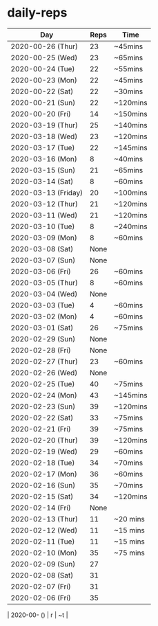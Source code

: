 # daily-reps

| Day | Reps | Time |
|-|-|-|
| 2020-00-26 (Thur) | 23 | ~45mins |
| 2020-00-25 (Wed) | 23 | ~65mins |
| 2020-00-24 (Tue) | 22 | ~55mins |
| 2020-00-23 (Mon) | 22 | ~45mins |
| 2020-00-22 (Sat) | 22 | ~30mins |
| 2020-00-21 (Sun) | 22 | ~120mins |
| 2020-00-20 (Fri) | 14 | ~150mins |
| 2020-03-19 (Thur) | 25 | ~140mins |
| 2020-03-18 (Wed) | 23 | ~120mins |
| 2020-03-17 (Tue) | 22 | ~145mins |
| 2020-03-16 (Mon) | 8 | ~40mins |
| 2020-03-15 (Sun) | 21 | ~65mins |
| 2020-03-14 (Sat) | 8 | ~60mins |
| 2020-03-13 (Friday) | 20 | ~100mins |
| 2020-03-12 (Thur) | 21 | ~120mins |
| 2020-03-11 (Wed) | 21 | ~120mins |
| 2020-03-10 (Tue) | 8 | ~240mins |
| 2020-03-09 (Mon) | 8 | ~60mins |
| 2020-03-08 (Sat) | None | |
| 2020-03-07 (Sun) | None | |
| 2020-03-06 (Fri) | 26 | ~60mins |
| 2020-03-05 (Thur) | 8 | ~60mins |
| 2020-03-04 (Wed) | None | |
| 2020-03-03 (Tue) | 4 | ~60mins |
| 2020-03-02 (Mon) | 4 | ~60mins |
| 2020-03-01 (Sat) | 26 | ~75mins |
| 2020-02-29 (Sun) | None | |
| 2020-02-28 (Fri) | None | |
| 2020-02-27 (Thur) | 23 | ~60mins |
| 2020-02-26 (Wed) | None | |
| 2020-02-25 (Tue) | 40 | ~75mins |
| 2020-02-24 (Mon) | 43 | ~145mins |
| 2020-02-23 (Sun) | 39 | ~120mins |
| 2020-02-22 (Sat) | 33 | ~75mins |
| 2020-02-21 (Fri) | 39 | ~75mins |
| 2020-02-20 (Thur) | 39 | ~120mins |
| 2020-02-19 (Wed) | 29 | ~60mins |
| 2020-02-18 (Tue) | 34 | ~70mins |
| 2020-02-17 (Mon) | 36 | ~60mins |
| 2020-02-16 (Sun) | 35 | ~70mins |
| 2020-02-15 (Sat) | 34 | ~120mins |
| 2020-02-14 (Fri) | None | |
| 2020-02-13 (Thur) | 11 | ~20 mins |
| 2020-02-12 (Wed) | 11 | ~15 mins |
| 2020-02-11 (Tue) | 11 | ~15 mins |
| 2020-02-10 (Mon) | 35 | ~75 mins |
| 2020-02-09 (Sun) | 27 | |
| 2020-02-08 (Sat) | 31 | |
| 2020-02-07 (Fri) | 31 | |
| 2020-02-06 (Fri) | 35 | |

| 2020-00- () | r | ~t |
